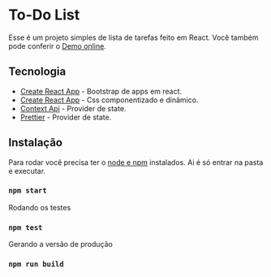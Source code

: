 # To-Do List
Esse é um projeto simples de lista de tarefas feito em React.
Você também pode conferir o [Demo online](https://czare.com.br/tasks).


## Tecnologia
- [Create React App](https://github.com/facebook/create-react-app) - Bootstrap de apps em react.
- [Create React App](https://www.styled-components.com/docs) - Css componentizado e dinâmico.
- [Context Api](https://www.styled-components.com/docs) - Provider de state.
- [Prettier](https://www.styled-components.com/docs) - Provider de state.


## Instalação

Para rodar você precisa ter o [node e npm](https://www.nodejs.com) instalados.
Ai é só entrar na pasta e executar.
### `npm start`


Rodando os testes
### `npm test`


Gerando a versão de produção
### `npm run build`
